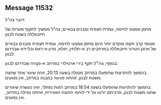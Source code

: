 ## Message 11532

דובר צה"ל:

מחסן אמצעי לחימה, עמדת תצפית ומבנים צבאיים; צה"ל ממשיך לתקוף מטרות של חיזבאללה בשטח לבנון

מטוסי קרב תקפו מוקדם יותר היום מחסן אמצעי לחימה, עמדת תצפית ומבנים צבאיים של ארגון הטרור חיזבאללה במרחבים רב א-תלתין, חולא, מרון א-ראס ובליידא שבדרום לבנון.

בנוסף, צה״ל תקף בירי ארטילרי במרחב א-נקורה שבדרום לבנון.

בהמשך להתרעות שהופעלו במרחב מטולה בשעה 20:13, זוהה שיגור אחד שחצה משטח לבנון, זוהתה פגיעה במבנה במרחב, אין נפגעים.

בהמשך להתרעות שהופעלו בשעה 18:54 במרחב רמות נפתלי, זוהו כעשרה שיגורים שחצו משטח לבנון, מרביתם יורטו על ידי לוחמי ההגנה האווירית, זוהתה נפילה במרחב, אין נפגעים.

